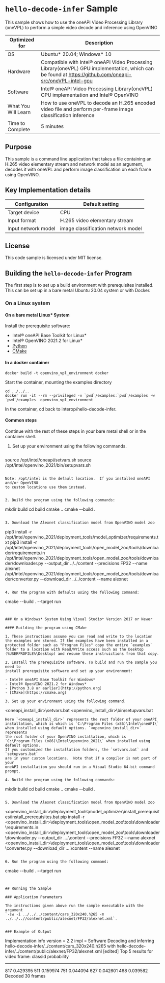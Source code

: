 # `hello-decode-infer` Sample

This sample shows how to use the oneAPI Video Processing Library (oneVPL) to
perform a simple video decode and inference using OpenVINO

| Optimized for    | Description
|----------------- | ----------------------------------------
| OS               | Ubuntu* 20.04; Windows* 10
| Hardware         | Compatible with Intel® oneAPI Video Processing Library(oneVPL) GPU implementation, which can be found at https://github.com/oneapi-src/oneVPL-intel-gpu 
| Software         | Intel® oneAPI Video Processing Library(oneVPL) CPU implementation and Intel® OpenVINO
| What You Will Learn | How to use oneVPL to decode an H.265 encoded video file and perform per-frame image classification inference
| Time to Complete | 5 minutes


## Purpose

This sample is a command line application that takes a file containing an H.265
video elementary stream and network model as an argument, decodes it with oneVPL and perform 
image classification on each frame using OpenVINO.


## Key Implementation details

| Configuration     | Default setting
| ----------------- | ----------------------------------
| Target device     | CPU
| Input format      | H.265 video elementary stream
| Input network model | image classification network model

## License

This code sample is licensed under MIT license.


## Building the `hello-decode-infer` Program

The first step is to set up a build environment with prerequisites installed.  
This can be set up in a bare metal Ubuntu 20.04 system or with Docker. 

### On a Linux system

#### On a bare metal Linux* System

Install the prerequisite software:

   - Intel® oneAPI Base Toolkit for Linux*
   - Intel® OpenVINO 2021.2 for Linux*
   - [Python](http://python.org)
   - [CMake](https://cmake.org) 

#### In a docker container

```
docker build -t openvino_vpl_environment docker
```

Start the container, mounting the examples directory
```
cd ../../..
docker run -it --rm --privileged -v `pwd`/examples:`pwd`/examples -w `pwd`/examples  openvino_vpl_environment
```
In the container, cd back to interop/hello-decode-infer.  

#### Common steps
Continue with the rest of these steps in your bare metal shell or in the container shell.

1. Set up your environment using the following commands.

   ```
source /opt/intel/oneapi/setvars.sh
source /opt/intel/openvino_2021/bin/setupvars.sh
   ```

Note: /opt/intel is the default location.  If you installed oneAPI and/or OpenVINO
to custom locations use them instead. 
 

2. Build the program using the following commands:

   ```
   mkdir build
   cd build
   cmake ..
   cmake --build .
   ```

3. Download the Alexnet classification model from OpenVINO model zoo
```
pip3 install -r /opt/intel/openvino_2021/deployment_tools/model_optimizer/requirements.txt
pip3 install -r /opt/intel/openvino_2021/deployment_tools/open_model_zoo/tools/downloader/requirements.in
/opt/intel/openvino_2021/deployment_tools/open_model_zoo/tools/downloader/downloader.py --output_dir ../../content --precisions FP32 --name alexnet
/opt/intel/openvino_2021/deployment_tools/open_model_zoo/tools/downloader/converter.py --download_dir ../../content --name alexnet
```

4. Run the program with defaults using the following command:

   ```
   cmake --build . --target run
   ```


### On a Windows* System Using Visual Studio* Version 2017 or Newer

#### Building the program using CMake

1. These instructions assume you can read and write to the location 
   the examples are stored. If the examples have been installed in a
   protected folder such as "Program Files" copy the entire `examples`
   folder to a location with Read/Write access such as the Desktop
   (%USERPROFILE%\Desktop) and resume these instruictions from that copy.

2. Install the prerequisite software. To build and run the sample you need to
   install prerequisite software and set up your environment:

   - Intel® oneAPI Base Toolkit for Windows*
   - Intel® OpenVINO 2021.2 for Windows*
   - [Python 3.8 or earlier](http://python.org)
   - [CMake](https://cmake.org)

3. Set up your environment using the following command.
   ```
   <oneapi_install_dir>\setvars.bat
   <openvino_install_dir>\bin\setupvars.bat
   ```
   Here `<oneapi_install_dir>` represents the root folder of your oneAPI
   installation, which is which is `C:\Program Files (x86)\Intel\oneAPI\`
   when installed using default options. `<openvino_install_dir>` represents 
   the root folder of your OpenVINO installation, which is 
   `C:\Program Files (x86)\Intel\openvino_2021\` when installed using default options. 
   If you customized the installation folders, the `setvars.bat` and `setupvars.bat` 
   are in your custom locations.  Note that if a compiler is not part of your 
   oneAPI installation you should run in a Visual Studio 64-bit command prompt.

4. Build the program using the following commands:
   ```
   mkdir build
   cd build
   cmake ..
   cmake --build .
   ```

5. Download the Alexnet classification model from OpenVINO model zoo
   ```
   <openvino_install_dir>\deployment_tools\model_optimizer\install_prerequisites\install_prerequisites.bat
   pip install -r <openvino_install_dir>\deployment_tools\open_model_zoo\tools\downloader\requirements.in
   <openvino_install_dir>\deployment_tools\open_model_zoo\tools\downloader\downloader.py --output_dir ..\..\content --precisions FP32 --name alexnet
   <openvino_install_dir>\deployment_tools\open_model_zoo\tools\downloader\converter.py --download_dir ..\..\content --name alexnet
   ```

6. Run the program using the following command:
   ```
   cmake --build . --target run
   ```


## Running the Sample

### Application Parameters

The instructions given above run the sample executable with the argument
`-sw -i ../../../content/cars_320x240.h265 -m ../../..//content/public/alexnet/FP32/alexnet.xml`.


### Example of Output

```
Implementation info
      version = 2.2
      impl = Software
Decoding and inferring hello-decode-infer/../content/cars_320x240.h265 with hello-decode-infer/../content/public/alexnet/FP32/alexnet.xml
[edited]
Top 5 results for video frame:
classid probability
------- -----------
817 0.429395
511 0.159974
751 0.044094
627 0.042601
468 0.039582
Decoded 30 frames
```
